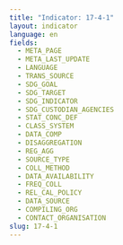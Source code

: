 ```yaml
---
title: "Indicator: 17-4-1"
layout: indicator
language: en
fields:
  - META_PAGE
  - META_LAST_UPDATE
  - LANGUAGE
  - TRANS_SOURCE
  - SDG_GOAL
  - SDG_TARGET
  - SDG_INDICATOR
  - SDG_CUSTODIAN_AGENCIES
  - STAT_CONC_DEF
  - CLASS_SYSTEM
  - DATA_COMP
  - DISAGGREGATION
  - REG_AGG
  - SOURCE_TYPE
  - COLL_METHOD
  - DATA_AVAILABILITY
  - FREQ_COLL
  - REL_CAL_POLICY
  - DATA_SOURCE
  - COMPILING_ORG
  - CONTACT_ORGANISATION
slug: 17-4-1
---
```

